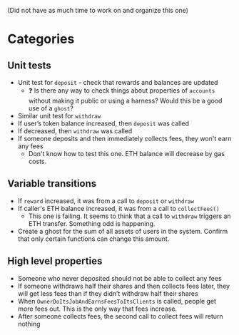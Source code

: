 (Did not have as much time to work on and organize this one)

# Categories

## Unit tests
- Unit test for `deposit` - check that rewards and balances are updated
    - ❓ Is there any way to check things about properties of `accounts` without making it public or using a harness? Would this be a good use of a `ghost`?
- Similar unit test for `withdraw`
- If user’s token balance increased, then `deposit` was called
- If decreased, then `withdraw` was called
- If someone deposits and then immediately collects fees, they won't earn any fees
    - Don't know how to test this one. ETH balance will decrease by gas costs.

## Variable transitions
- If `reward` increased, it was from a call to `deposit` or `withdraw`
- If caller's ETH balance increased, it was from a call to `collectFees()`
    - This one is failing. It seems to think that a call to `withdraw` triggers an ETH transfer. Something odd is happening.
- Create a ghost for the sum of all assets of users in the system. Confirm that only certain functions can change this amount.

## High level properties
- Someone who never deposited should not be able to collect any fees
- If someone withdraws half their shares and then collects fees later, they will get less fees than if they didn’t withdraw half their shares
- When `OwnerDoItsJobAndEarnsFeesToItsClients` is called, people get more fees out. This is the only way that fees increase.
- After someone collects fees, the second call to collect fees will return nothing
